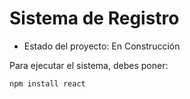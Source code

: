 <H1> Sistema de Registro</H1>

- Estado del proyecto: En Construcción

Para ejecutar el sistema, debes poner:

```npm install react```
